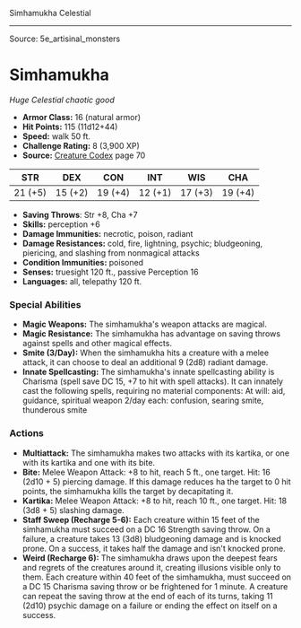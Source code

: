 <MonsterName/>Simhamukha</MonsterName>
<CreatureType/>Celestial</CreatureType>



---

Source: 5e_artisinal_monsters

# Simhamukha

*Huge* *Celestial* *chaotic good*

- **Armor Class:** 16 (natural armor)
- **Hit Points:** 115 (11d12+44)
- **Speed:** walk 50 ft.
- **Challenge Rating:** 8 (3,900 XP)
- **Source:** [Creature Codex](https://koboldpress.com/kpstore/product/creature-codex-for-5th-edition-dnd) page 70

| STR | DEX | CON | INT | WIS | CHA |
| --- | --- | --- | --- | --- | --- |
| 21 (+5) | 15 (+2) | 19 (+4) | 12 (+1) | 17 (+3) | 19 (+4) |

- **Saving Throws**: Str +8, Cha +7
- **Skills:** perception +6
- **Damage Immunities:** necrotic, poison, radiant
- **Damage Resistances:** cold, fire, lightning, psychic; bludgeoning, piericing, and slashing from nonmagical attacks
- **Condition Immunities:** poisoned
- **Senses:** truesight 120 ft., passive Perception 16
- **Languages:** all, telepathy 120 ft.

### Special Abilities

- **Magic Weapons:** The simhamukha's weapon attacks are magical.
- **Magic Resistance:** The simhamukha has advantage on saving throws against spells and other magical effects.
- **Smite (3/Day):** When the simhamukha hits a creature with a melee attack, it can choose to deal an additional 9 (2d8) radiant damage.
- **Innate Spellcasting:** The simhamukha's innate spellcasting ability is Charisma (spell save DC 15, +7 to hit with spell attacks). It can innately cast the following spells, requiring no material components:
At will: aid, guidance, spiritual weapon
2/day each: confusion, searing smite, thunderous smite

### Actions

- **Multiattack:** The simhamukha makes two attacks with its kartika, or one with its kartika and one with its bite.
- **Bite:** Melee Weapon Attack: +8 to hit, reach 5 ft., one target. Hit: 16 (2d10 + 5) piercing damage. If this damage reduces ha the target to 0 hit points, the simhamukha kills the target by decapitating it.
- **Kartika:** Melee Weapon Attack: +8 to hit, reach 10 ft., one target. Hit: 18 (3d8 + 5) slashing damage.
- **Staff Sweep (Recharge 5-6):** Each creature within 15 feet of the simhamukha must succeed on a DC 16 Strength saving throw. On a failure, a creature takes 13 (3d8) bludgeoning damage and is knocked prone. On a success, it takes half the damage and isn't knocked prone.
- **Weird (Recharge 6):** The simhamukha draws upon the deepest fears and regrets of the creatures around it, creating illusions visible only to them. Each creature within 40 feet of the simhamukha, must succeed on a DC 15 Charisma saving throw or be frightened for 1 minute. A creature can repeat the saving throw at the end of each of its turns, taking 11 (2d10) psychic damage on a failure or ending the effect on itself on a success.




